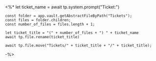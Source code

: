 <%*
	let ticket_name = await tp.system.prompt("Ticket:")

	const folder = app.vault.getAbstractFileByPath("Tickets");
	const files = folder.children;
	const number_of_files = files.length + 1;
	
	let ticket_title = "(" + number_of_files + ") " + ticket_name 
	await tp.file.rename(ticket_title)
	
	await tp.file.move("Tickets/" + ticket_title + "/" + ticket_title);
-%>